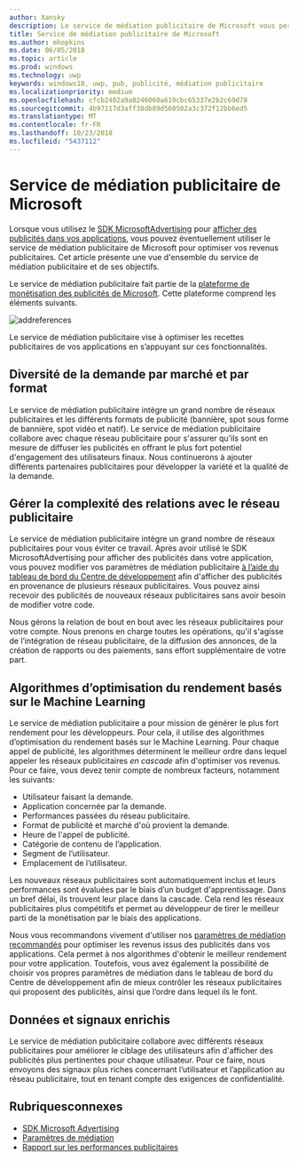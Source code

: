 ```yaml
---
author: Xansky
description: Le service de médiation publicitaire de Microsoft vous permet d'optimiser vos revenus publicitaires et vos capacités de promotion d'applications en affichant des publicités issues de plusieurs réseaux publicitaires.
title: Service de médiation publicitaire de Microsoft
ms.author: mhopkins
ms.date: 06/05/2018
ms.topic: article
ms.prod: windows
ms.technology: uwp
keywords: windows10, uwp, pub, publicité, médiation publicitaire
ms.localizationpriority: medium
ms.openlocfilehash: cfcb2402a9a0246060a619cbc65337e2b2c69d78
ms.sourcegitcommit: 4b97117d3aff38db89d560502a3c372f12bb6ed5
ms.translationtype: MT
ms.contentlocale: fr-FR
ms.lasthandoff: 10/23/2018
ms.locfileid: "5437112"
---
```

# <a name="microsoft-ad-mediation-service"></a>Service de médiation publicitaire de Microsoft

Lorsque vous utilisez le [SDK MicrosoftAdvertising](http://aka.ms/ads-sdk-uwp) pour [afficher des publicités dans vos applications](display-ads-in-your-app.md), vous pouvez éventuellement utiliser le service de médiation publicitaire de Microsoft pour optimiser vos revenus publicitaires. Cet article présente une vue d'ensemble du service de médiation publicitaire et de ses objectifs.

Le service de médiation publicitaire fait partie de la [plateforme de monétisation des publicités de Microsoft](https://developer.microsoft.com/windows/ad-monetization-platform). Cette plateforme comprend les éléments suivants.

![addreferences](images/ad-mediation-service.png)

Le service de médiation publicitaire vise à optimiser les recettes publicitaires de vos applications en s’appuyant sur ces fonctionnalités.

## <a name="diversity-of-demand-by-market-and-format"></a>Diversité de la demande par marché et par format

Le service de médiation publicitaire intègre un grand nombre de réseaux publicitaires et les différents formats de publicité (bannière, spot sous forme de bannière, spot vidéo et natif). Le service de médiation publicitaire collabore avec chaque réseau publicitaire pour s'assurer qu’ils sont en mesure de diffuser les publicités en offrant le plus fort potentiel d'engagement des utilisateurs finaux. Nous continuerons à ajouter différents partenaires publicitaires pour développer la variété et la qualité de la demande.

## <a name="manage-complexity-of-ad-network-relationships"></a>Gérer la complexité des relations avec le réseau publicitaire  

Le service de médiation publicitaire intègre un grand nombre de réseaux publicitaires pour vous éviter ce travail. Après avoir utilisé le SDK MicrosoftAdvertising pour afficher des publicités dans votre application, vous pouvez modifier vos paramètres de médiation publicitaire [à l’aide du tableau de bord du Centre de développement](../publish/in-app-ads.md#mediation-settings) afin d'afficher des publicités en provenance de plusieurs réseaux publicitaires. Vous pouvez ainsi recevoir des publicités de nouveaux réseaux publicitaires sans avoir besoin de modifier votre code.

Nous gérons la relation de bout en bout avec les réseaux publicitaires pour votre compte. Nous prenons en charge toutes les opérations, qu'il s'agisse de l’intégration de réseau publicitaire, de la diffusion des annonces, de la création de rapports ou des paiements, sans effort supplémentaire de votre part.

## <a name="machine-learning-based-yield-optimization-algorithms"></a>Algorithmes d’optimisation du rendement basés sur le Machine Learning

Le service de médiation publicitaire a pour mission de générer le plus fort rendement pour les développeurs. Pour cela, il utilise des algorithmes d’optimisation du rendement basés sur le Machine Learning. Pour chaque appel de publicité, les algorithmes déterminent le meilleur ordre dans lequel appeler les réseaux publicitaires *en cascade* afin d'optimiser vos revenus. Pour ce faire, vous devez tenir compte de nombreux facteurs, notamment les suivants:

* Utilisateur faisant la demande.
* Application concernée par la demande.
* Performances passées du réseau publicitaire.
* Format de publicité et marché d'où provient la demande.
* Heure de l'appel de publicité.
* Catégorie de contenu de l’application.
* Segment de l’utilisateur.
* Emplacement de l’utilisateur.

Les nouveaux réseaux publicitaires sont automatiquement inclus et leurs performances sont évaluées par le biais d’un budget d'apprentissage. Dans un bref délai, ils trouvent leur place dans la cascade. Cela rend les réseaux publicitaires plus compétitifs et permet au développeur de tirer le meilleur parti de la monétisation par le biais des applications.

Nous vous recommandons vivement d'utiliser nos [paramètres de médiation recommandés](../publish/in-app-ads.md#mediation-settings) pour optimiser les revenus issus des publicités dans vos applications. Cela permet à nos algorithmes d'obtenir le meilleur rendement pour votre application. Toutefois, vous avez également la possibilité de choisir vos propres paramètres de médiation dans le tableau de bord du Centre de développement afin de mieux contrôler les réseaux publicitaires qui proposent des publicités, ainsi que l’ordre dans lequel ils le font.

## <a name="rich-data-and-signals"></a>Données et signaux enrichis

Le service de médiation publicitaire collabore avec différents réseaux publicitaires pour améliorer le ciblage des utilisateurs afin d'afficher des publicités plus pertinentes pour chaque utilisateur. Pour ce faire, nous envoyons des signaux plus riches concernant l’utilisateur et l’application au réseau publicitaire, tout en tenant compte des exigences de confidentialité.

## <a name="related-topics"></a>Rubriquesconnexes

* [SDK Microsoft Advertising](http://aka.ms/ads-sdk-uwp)
* [Paramètres de médiation](../publish/in-app-ads.md#mediation-settings)
* [Rapport sur les performances publicitaires](../publish/advertising-performance-report.md)
